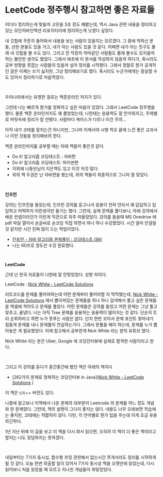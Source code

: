 # LeetCode 정주행시 참고하면 좋은 자료들

어디다 정리하는게 맞을까 고민을 3초 정도 해봤는데, 역시 Java 관련 내용을 정리하고 있는 모던자바인액션 리포지터리에 정리하는게 낫겠다 싶었다.<br>

내 깃헙에 꾸준히 들어와서 내용을 보는 사람이 있을지는 모르겠다. 그 중에 착하신 분들, 선한 분들도 있을 거고, 내가 아는 사람도 있을 것 같다. 어쩌면 내가 아는 친구도 몰래 내 깃헙을 볼 수도 있다. 그리고 전 직장의 악마같던 사람들도 몰래 볼수도 있지을까 하는 불안한 생각도 했었다. 그래서 애초에 이 문서를 작성하지 않을까 하다가, 혹시라도 공부 방향을 못잡는 사람들이 있을까 싶어 정리를 시작했다. 그래서 정말로 뭔가 공개적인 글은 이제는 쓰기 싫지만, 그냥 정리해보기로 했다. 혹시라도 누군가에게는 절실할 수도 있어서 정리하기로 마음먹었다.<br>

<br>

우리나라에서는 유명한 걸로는 백준온라인 저지가 있다.<br>

그런데 나는 빠르게 뭔가를 정복하고 싶은 마음이 있었다. 그래서 LeetCode 정주행을 했다. 물론 백준 온라인저지도 꽤 풀었었는데, 나한테는 응용력도 잘 안키워지고, 주제별로 머릿속에 정리가 잘 안됐다. 사람마다 케이스가 다르니 이건 주의...<br>

아직 내가 코테를 잘치는건 아니지만, 그나마 이제서야 시행 착오 끝에 느낀 좋은 교과서나 이런 것들을 정리해보려 한다. <br>

백준 온라인저지를 공부할 때는 아래 책들이 좋은것 같다.

- Do it! 알고리즘 코딩테스트 : 자바편
- Do it! 알고리즘 코딩테스트: 파이썬편
- 이외에 나동빈님이 지은책도 있고 이것 저것 많다. 
- 위의 책 두권은 난 자바편을 봤는데, 위의 책들이 최종적으로 그나마 잘 맞았다.

<br>

**인프런**<br>

강의는 인프런을 들었는데, 인프런 강의를 듣고나서 응용이 전혀 안되서 꽤 답답하고 답답하고 어떡하지 이런생각만 들기는 했다. 그런데, 실제 문제를 풀다보니, 아래 강의에서 배운 컨셉이라던가 이런게 직관으로 자주 떠올랐었다. 강의를 들을때 MS Onedrive 에 pdf 파일 열어서 손글씨로 손코딩 직접 하면서 하나 하나 수강했었다. 시간 얼마 안걸릴것 같지만 시간 진짜 많이 드는 작업이었다. <br>

- [인프런 - 자바 알고리즘 문제풀이 : 코딩테스트 대비](https://www.inflearn.com/course/%EC%9E%90%EB%B0%94-%EC%95%8C%EA%B3%A0%EB%A6%AC%EC%A6%98-%EB%AC%B8%EC%A0%9C%ED%92%80%EC%9D%B4-%EC%BD%94%ED%85%8C%EB%8C%80%EB%B9%84)
- 나는 60프로 정도만 수강 완료했다.

<br>

**LeetCode**<br>

근데 난 한국 자료들이 나한테 잘 안맞았었다. 성향 차이다.

LeetCode : [Nick White - LeetCode Solutions](https://www.youtube.com/playlist?list=PLU_sdQYzUj2keVENTP0a5rdykRSgg9Wp-) <br>

리트코드를 문제를 풀어야하는데 어떤 문제부터 풀어야할 지 막막했는데, [Nick White - LeetCode Solutions](https://www.youtube.com/playlist?list=PLU_sdQYzUj2keVENTP0a5rdykRSgg9Wp-) 에서 뽑아져있는 문제들을 하나 하나 검색해서 풀고 싶은 문제들을 엑셀에 적어두고 문제를 풀었다. 어떤 문제들은 강의를 들었고 어떤 문제는 그냥 풀고 맞추고, 끝냈다. 나는 아직 Tree 문제를 응용하는 응용력이 떨어지는 것 같다. 단순히 트리 순회하라고 하면 누가 못푸는 사람은 없다. 단지 한번 꼬아서 문제 포인트 찾아내기 힘들게 문제를 내니 문제풀이 연습하는거다. 그래서 문풀을 해야 하는데, 문제를 누가 뽑아놓은 게 필요했었다. 이때 참고해서 공부한게 Nick White 라는 분의 유튜브 였다. <bR>

Nick White 라는 분은 Uber, Google 에 코딩인터뷰에 실제로 합격한 사람이라고 한다. 

<br>

그리고 이 강의를 듣다가 중간중간에 봤던 책은 아래의 책이다

- [262가지 문제로 정복하는 코딩인터뷰 in Java]([Nick White - LeetCode Solutions](https://www.youtube.com/playlist?list=PLU_sdQYzUj2keVENTP0a5rdykRSgg9Wp-) )

이 책은 c/c++ 버전도 있다.<br>

나중에 알고보니 이책에서 나온 문제의 대부분이 Leetcode 의 문제를 어느 정도 개념화 한 문제였다. 그런데, 책의 설명이 그다지 좋지는 않다. 내용도 너무 오래보면 학습에는 좋지만, 코테에는 적합하지 않다. 다만, 각 언어별로 뭔가 팁을 주는데 이게 조금 유용하긴하다.<br>

1년 지난 뒤에 이 글을 보고 이 책을 다시 펴서 읽으면, 오히려 이 책이 더 좋은 책이라고 할지는 나도 장담하지는 못하겠다.<br>

<br>

내일부터는 7가지 동시성, 함수형 프밍 관련해서 없는시간 쪼개서라도 정리를 시작하게 될 것 같다. 오늘 한번 외출할 일이 있어서 7가지 동시성 책을 오랫만에 읽었는데, 다시 읽어보니 처음 읽었을 때 모르고 지나친 개념들이 와닿았었다.<br>

<br>